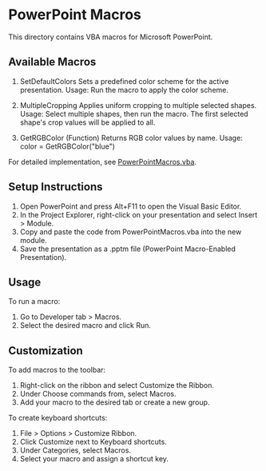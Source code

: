 # PowerPoint Macros

This directory contains VBA macros for Microsoft PowerPoint.

## Available Macros

1. SetDefaultColors
   Sets a predefined color scheme for the active presentation.
   Usage: Run the macro to apply the color scheme.

2. MultipleCropping
   Applies uniform cropping to multiple selected shapes.
   Usage: Select multiple shapes, then run the macro. The first selected shape's crop values will be applied to all.

3. GetRGBColor (Function)
   Returns RGB color values by name.
   Usage: color = GetRGBColor("blue")

For detailed implementation, see [PowerPointMacros.vba](./PowerPointMacros.vba).

## Setup Instructions

1. Open PowerPoint and press Alt+F11 to open the Visual Basic Editor.
2. In the Project Explorer, right-click on your presentation and select Insert > Module.
3. Copy and paste the code from PowerPointMacros.vba into the new module.
4. Save the presentation as a .pptm file (PowerPoint Macro-Enabled Presentation).

## Usage

To run a macro:
1. Go to Developer tab > Macros.
2. Select the desired macro and click Run.

## Customization

To add macros to the toolbar:
1. Right-click on the ribbon and select Customize the Ribbon.
2. Under Choose commands from, select Macros.
3. Add your macro to the desired tab or create a new group.

To create keyboard shortcuts:
1. File > Options > Customize Ribbon.
2. Click Customize next to Keyboard shortcuts.
3. Under Categories, select Macros.
4. Select your macro and assign a shortcut key.
